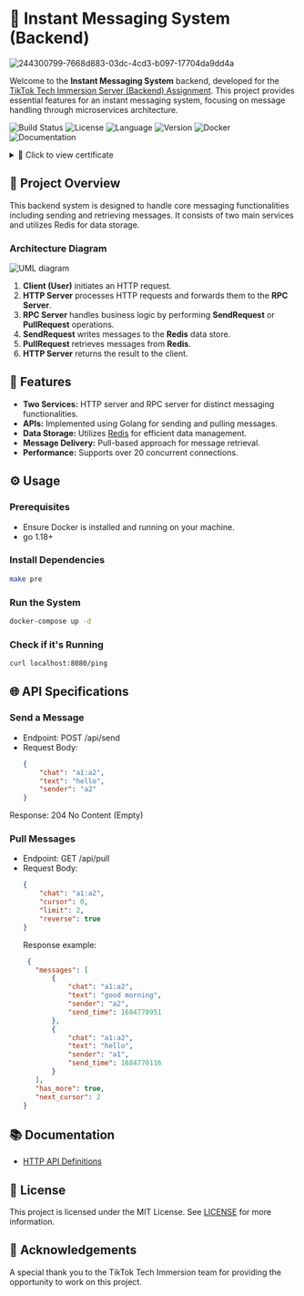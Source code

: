 # 📱 Instant Messaging System (Backend)

![244300799-7668d883-03dc-4cd3-b097-17704da9dd4a](https://github.com/user-attachments/assets/fdd96dc5-22ca-4ae2-b5f3-bdd2fface928)

Welcome to the **Instant Messaging System** backend, developed for the [TikTok Tech Immersion Server (Backend) Assignment](https://bytedance.sg.feishu.cn/docx/P9kQdDkh5oqG37xVm5slN1Mrgle). This project provides essential features for an instant messaging system, focusing on message handling through microservices architecture.

![Build Status](https://github.com/SharpWoofer/TikTok-IM/actions/workflows/test.yml/badge.svg)
![License](https://img.shields.io/badge/license-MIT-green)
![Language](https://img.shields.io/badge/language-Go-blue)
![Version](https://img.shields.io/badge/version-1.0.0-brightgreen)
![Docker](https://img.shields.io/badge/docker-ready-blueviolet)
![Documentation](https://img.shields.io/badge/docs-updated-yellow)

<details>
<summary>📄 Click to view certificate</summary>

<p>
  <a href="https://bytedance.sg.larkoffice.com/file/CHV8b6hRno1sTSxvZkOliy5Qgbc" target="_blank">
    <img src="https://github.com/user-attachments/assets/7e1deea6-1bca-4f9b-bf48-e065e3196bf4" alt="Certificate (Cai Hongqi)_page-0001" />
  </a>
</p>

</details>


## 📂 Project Overview

This backend system is designed to handle core messaging functionalities including sending and retrieving messages. It consists of two main services and utilizes Redis for data storage.

### Architecture Diagram
![UML diagram](https://github.com/user-attachments/assets/7fe46438-839a-4774-92ed-2d0a363a7368)

1. **Client (User)** initiates an HTTP request.
2. **HTTP Server** processes HTTP requests and forwards them to the **RPC Server**.
3. **RPC Server** handles business logic by performing **SendRequest** or **PullRequest** operations.
4. **SendRequest** writes messages to the **Redis** data store.
5. **PullRequest** retrieves messages from **Redis**.
6. **HTTP Server** returns the result to the client.

## 🚀 Features

- **Two Services:** HTTP server and RPC server for distinct messaging functionalities.
- **APIs:** Implemented using Golang for sending and pulling messages.
- **Data Storage:** Utilizes [Redis](https://hub.docker.com/r/bitnami/redis/) for efficient data management.
- **Message Delivery:** Pull-based approach for message retrieval.
- **Performance:** Supports over 20 concurrent connections.

## ⚙️ Usage

### Prerequisites
- Ensure Docker is installed and running on your machine.
- go 1.18+

### Install Dependencies
```bash
make pre
```
### Run the System
```bash
docker-compose up -d
```
### Check if it's Running
```bash
curl localhost:8080/ping
```

## 🌐 API Specifications

### Send a Message
- Endpoint: POST /api/send
- Request Body:
  ```json
  {
      "chat": "a1:a2",
      "text": "hello",
      "sender": "a2"
  }
  ```
Response: 204 No Content (Empty)

### Pull Messages
- Endpoint: GET /api/pull
- Request Body:
  ```json
  {
      "chat": "a1:a2",
      "cursor": 0,
      "limit": 2,
      "reverse": true
  }
  ```
  Response example:
   ```json
    {
      "messages": [
          {
              "chat": "a1:a2",
              "text": "good morning",
              "sender": "a2",
              "send_time": 1684770951
          },
          {
              "chat": "a1:a2",
              "text": "hello",
              "sender": "a1",
              "send_time": 1684770116
          }
      ],
      "has_more": true,
      "next_cursor": 2
  }
  ```

## 📚 Documentation
- [HTTP API Definitions](https://github.com/TikTokTechImmersion/assignment_demo_2023/blob/main/idl_http.proto)

## 📄 License
This project is licensed under the MIT License. See [LICENSE](LICENSE) for more information.

## 🙏 Acknowledgements
A special thank you to the TikTok Tech Immersion team for providing the opportunity to work on this project.
